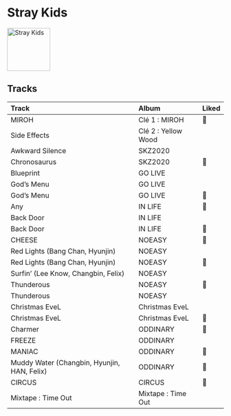 
# Stray Kids


<img src="https://i.scdn.co/image/ab6761610000e5ebb6501e0b3fcde145838f4724" alt="Stray Kids" width="100" />

## Tracks

| Track                                       | Album               | Liked   |
|:--------------------------------------------|:--------------------|:--------|
| MIROH                                       | Clé 1 : MIROH       | 💚       |
| Side Effects                                | Clé 2 : Yellow Wood |         |
| Awkward Silence                             | SKZ2020             |         |
| Chronosaurus                                | SKZ2020             | 💚       |
| Blueprint                                   | GO LIVE             |         |
| God’s Menu                                  | GO LIVE             |         |
| God’s Menu                                  | GO LIVE             | 💚       |
| Any                                         | IN LIFE             | 💚       |
| Back Door                                   | IN LIFE             |         |
| Back Door                                   | IN LIFE             | 💚       |
| CHEESE                                      | NOEASY              | 💚       |
| Red Lights (Bang Chan, Hyunjin)             | NOEASY              |         |
| Red Lights (Bang Chan, Hyunjin)             | NOEASY              | 💚       |
| Surfin’ (Lee Know, Changbin, Felix)         | NOEASY              |         |
| Thunderous                                  | NOEASY              | 💚       |
| Thunderous                                  | NOEASY              |         |
| Christmas EveL                              | Christmas EveL      |         |
| Christmas EveL                              | Christmas EveL      | 💚       |
| Charmer                                     | ODDINARY            | 💚       |
| FREEZE                                      | ODDINARY            |         |
| MANIAC                                      | ODDINARY            | 💚       |
| Muddy Water (Changbin, Hyunjin, HAN, Felix) | ODDINARY            | 💚       |
| CIRCUS                                      | CIRCUS              | 💚       |
| Mixtape : Time Out                          | Mixtape : Time Out  |         |